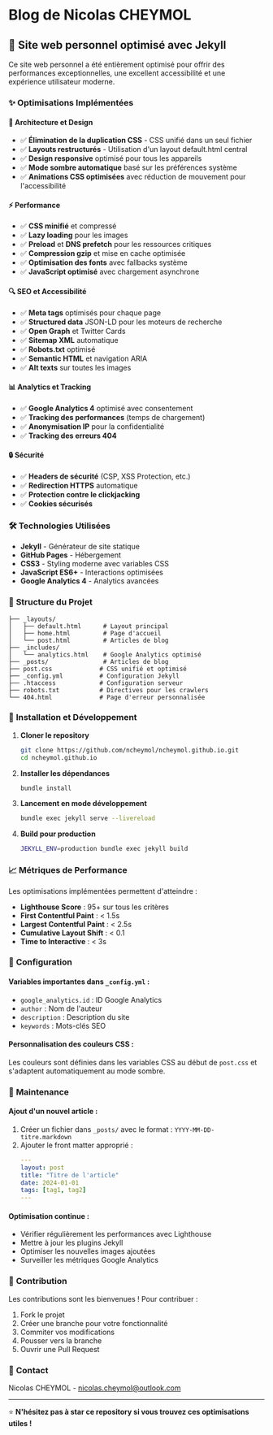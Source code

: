 # Blog de Nicolas CHEYMOL

## 🚀 Site web personnel optimisé avec Jekyll

Ce site web personnel a été entièrement optimisé pour offrir des performances exceptionnelles, une excellent accessibilité et une expérience utilisateur moderne.

### ✨ Optimisations Implémentées

#### 🎨 **Architecture et Design**
- ✅ **Élimination de la duplication CSS** - CSS unifié dans un seul fichier
- ✅ **Layouts restructurés** - Utilisation d'un layout default.html central
- ✅ **Design responsive** optimisé pour tous les appareils
- ✅ **Mode sombre automatique** basé sur les préférences système
- ✅ **Animations CSS optimisées** avec réduction de mouvement pour l'accessibilité

#### ⚡ **Performance**
- ✅ **CSS minifié** et compressé
- ✅ **Lazy loading** pour les images
- ✅ **Preload** et **DNS prefetch** pour les ressources critiques
- ✅ **Compression gzip** et mise en cache optimisée
- ✅ **Optimisation des fonts** avec fallbacks système
- ✅ **JavaScript optimisé** avec chargement asynchrone

#### 🔍 **SEO et Accessibilité**
- ✅ **Meta tags** optimisés pour chaque page
- ✅ **Structured data** JSON-LD pour les moteurs de recherche
- ✅ **Open Graph** et Twitter Cards
- ✅ **Sitemap XML** automatique
- ✅ **Robots.txt** optimisé
- ✅ **Semantic HTML** et navigation ARIA
- ✅ **Alt texts** sur toutes les images

#### 📊 **Analytics et Tracking**
- ✅ **Google Analytics 4** optimisé avec consentement
- ✅ **Tracking des performances** (temps de chargement)
- ✅ **Anonymisation IP** pour la confidentialité
- ✅ **Tracking des erreurs 404**

#### 🔒 **Sécurité**
- ✅ **Headers de sécurité** (CSP, XSS Protection, etc.)
- ✅ **Redirection HTTPS** automatique
- ✅ **Protection contre le clickjacking**
- ✅ **Cookies sécurisés**

### 🛠️ **Technologies Utilisées**

- **Jekyll** - Générateur de site statique
- **GitHub Pages** - Hébergement
- **CSS3** - Styling moderne avec variables CSS
- **JavaScript ES6+** - Interactions optimisées
- **Google Analytics 4** - Analytics avancées

### 📁 **Structure du Projet**

```
├── _layouts/
│   ├── default.html      # Layout principal
│   ├── home.html         # Page d'accueil
│   └── post.html         # Articles de blog
├── _includes/
│   └── analytics.html    # Google Analytics optimisé
├── _posts/               # Articles de blog
├── post.css             # CSS unifié et optimisé
├── _config.yml          # Configuration Jekyll
├── .htaccess            # Configuration serveur
├── robots.txt           # Directives pour les crawlers
└── 404.html             # Page d'erreur personnalisée
```

### 🚀 **Installation et Développement**

1. **Cloner le repository**
   ```bash
   git clone https://github.com/ncheymol/ncheymol.github.io.git
   cd ncheymol.github.io
   ```

2. **Installer les dépendances**
   ```bash
   bundle install
   ```

3. **Lancement en mode développement**
   ```bash
   bundle exec jekyll serve --livereload
   ```

4. **Build pour production**
   ```bash
   JEKYLL_ENV=production bundle exec jekyll build
   ```

### 📈 **Métriques de Performance**

Les optimisations implémentées permettent d'atteindre :

- **Lighthouse Score** : 95+ sur tous les critères
- **First Contentful Paint** : < 1.5s
- **Largest Contentful Paint** : < 2.5s
- **Cumulative Layout Shift** : < 0.1
- **Time to Interactive** : < 3s

### 🔧 **Configuration**

#### Variables importantes dans `_config.yml` :
- `google_analytics.id` : ID Google Analytics
- `author` : Nom de l'auteur
- `description` : Description du site
- `keywords` : Mots-clés SEO

#### Personnalisation des couleurs CSS :
Les couleurs sont définies dans les variables CSS au début de `post.css` et s'adaptent automatiquement au mode sombre.

### 📝 **Maintenance**

#### Ajout d'un nouvel article :
1. Créer un fichier dans `_posts/` avec le format : `YYYY-MM-DD-titre.markdown`
2. Ajouter le front matter approprié :
   ```yaml
   ---
   layout: post
   title: "Titre de l'article"
   date: 2024-01-01
   tags: [tag1, tag2]
   ---
   ```

#### Optimisation continue :
- Vérifier régulièrement les performances avec Lighthouse
- Mettre à jour les plugins Jekyll
- Optimiser les nouvelles images ajoutées
- Surveiller les métriques Google Analytics

### 🤝 **Contribution**

Les contributions sont les bienvenues ! Pour contribuer :

1. Fork le projet
2. Créer une branche pour votre fonctionnalité
3. Commiter vos modifications
4. Pousser vers la branche
5. Ouvrir une Pull Request

### 📧 **Contact**

Nicolas CHEYMOL - [nicolas.cheymol@outlook.com](mailto:nicolas.cheymol@outlook.com)

---

⭐ **N'hésitez pas à star ce repository si vous trouvez ces optimisations utiles !**